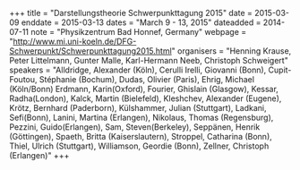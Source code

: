 +++
title = "Darstellungstheorie Schwerpunkttagung 2015"
date = 2015-03-09
enddate = 2015-03-13
dates = "March 9 - 13, 2015"
dateadded = 2014-07-11
note = "Physikzentrum Bad Honnef, Germany"
webpage = "http://www.mi.uni-koeln.de/DFG-Schwerpunkt/Schwerpunkttagung2015.html"
organisers = "Henning Krause, Peter Littelmann, Gunter Malle, Karl-Hermann Neeb, Christoph Schweigert"
speakers = "Alldridge, Alexander (Köln), Cerulli Irelli, Giovanni (Bonn), Cupit-Foutou, Stéphanie (Bochum), Dudas, Olivier (Paris), Ehrig, Michael (Köln/Bonn)
Erdmann, Karin(Oxford), Fourier, Ghislain (Glasgow), Kessar, Radha(London), Kalck, Martin (Bielefeld), Kleshchev, Alexander (Eugene), Krötz, Bernhard (Paderborn), Külshammer, Julian (Stuttgart), Ladkani, Sefi(Bonn), Lanini, Martina (Erlangen), Nikolaus, Thomas (Regensburg), Pezzini, Guido(Erlangen), Sam, Steven(Berkeley), Seppänen, Henrik (Göttingen), Spaeth, Britta (Kaiserslautern), Stroppel, Catharina (Bonn), Thiel, Ulrich (Stuttgart), Williamson, Geordie (Bonn), Zellner, Christoph (Erlangen)"
+++
